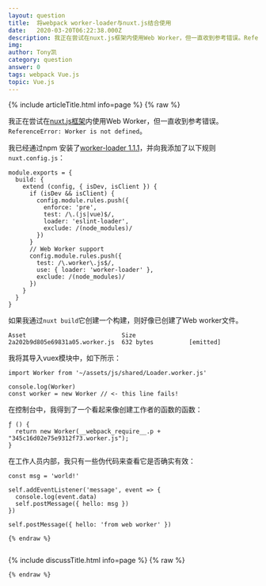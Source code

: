 ```yaml
---
layout: question
title:  将webpack worker-loader与nuxt.js结合使用
date:   2020-03-20T06:22:38.000Z
description: 我正在尝试在nuxt.js框架内使用Web Worker，但一直收到参考错误。ReferenceError  Worker is not defined。...
img: 
author: Tony凯
category: question
answer: 0
tags: webpack Vue.js
topic: Vue.js
---
```

<div class="article-root">
  <div class="article">
    {% include articleTitle.html info=page %}
    {% raw %}
    <div class="article-content"><p><font style="vertical-align: inherit;"><font style="vertical-align: inherit;">我正在尝试在</font></font><a href="https://nuxtjs.org/" rel="noreferrer"><font style="vertical-align: inherit;"><font style="vertical-align: inherit;">nuxt.js框架</font></font></a><font style="vertical-align: inherit;"><font style="vertical-align: inherit;">内使用Web Worker，</font><font style="vertical-align: inherit;">但一直收到参考错误。</font></font><code>ReferenceError: Worker is not defined</code><font style="vertical-align: inherit;"><font style="vertical-align: inherit;">。</font></font></p>

<p><font style="vertical-align: inherit;"><font style="vertical-align: inherit;">我已经</font><font style="vertical-align: inherit;">通过npm </font><font style="vertical-align: inherit;">安装了</font></font><a href="https://github.com/webpack-contrib/worker-loader" rel="noreferrer"><font style="vertical-align: inherit;"><font style="vertical-align: inherit;">worker-loader 1.1.1</font></font></a><font style="vertical-align: inherit;"><font style="vertical-align: inherit;">，并向我添加了以下规则</font></font><code>nuxt.config.js</code><font style="vertical-align: inherit;"><font style="vertical-align: inherit;">：</font></font></p>

<pre class="lang-js prettyprint-override"><code>module.exports = {<font></font>
  build: {<font></font>
    extend (config, { isDev, isClient }) {<font></font>
      if (isDev &amp;&amp; isClient) {<font></font>
        config.module.rules.push({<font></font>
          enforce: 'pre',<font></font>
          test: /\.(js|vue)$/,<font></font>
          loader: 'eslint-loader',<font></font>
          exclude: /(node_modules)/<font></font>
        })<font></font>
      }<font></font>
      // Web Worker support<font></font>
      config.module.rules.push({<font></font>
        test: /\.worker\.js$/,<font></font>
        use: { loader: 'worker-loader' },<font></font>
        exclude: /(node_modules)/<font></font>
      })<font></font>
    }<font></font>
  }<font></font>
}<font></font>
</code></pre>

<p><font style="vertical-align: inherit;"><font style="vertical-align: inherit;">如果我通过</font></font><code>nuxt build</code><font style="vertical-align: inherit;"><font style="vertical-align: inherit;">它</font><font style="vertical-align: inherit;">创建一个构建，</font><font style="vertical-align: inherit;">则好像已创建了Web worker文件。</font></font></p>

<pre><code>Asset                           Size                      <font></font>
2a202b9d805e69831a05.worker.js  632 bytes          [emitted]<font></font>
</code></pre>

<p><font style="vertical-align: inherit;"><font style="vertical-align: inherit;">我将其导入vuex模块中，如下所示：</font></font></p>

<pre class="lang-js prettyprint-override"><code>import Worker from '~/assets/js/shared/Loader.worker.js'<font></font>
<font></font>
console.log(Worker)<font></font>
const worker = new Worker // &lt;- this line fails!<font></font>
</code></pre>

<p><font style="vertical-align: inherit;"><font style="vertical-align: inherit;">在控制台中，我得到了一个看起来像创建工作者的函数的函数：</font></font></p>

<pre class="lang-js prettyprint-override"><code>ƒ () {<font></font>
  return new Worker(__webpack_require__.p + "345c16d02e75e9312f73.worker.js");<font></font>
}<font></font>
</code></pre>

<p><font style="vertical-align: inherit;"><font style="vertical-align: inherit;">在工作人员内部，我只有一些伪代码来查看它是否确实有效：</font></font></p>

<pre class="lang-js prettyprint-override"><code>const msg = 'world!'<font></font>
<font></font>
self.addEventListener('message', event =&gt; {<font></font>
  console.log(event.data)<font></font>
  self.postMessage({ hello: msg })<font></font>
})<font></font>
<font></font>
self.postMessage({ hello: 'from web worker' })<font></font>
</code></pre></div>
    {% endraw %}
  </div>
  <p style="height: 0;width:0;overflow: hidden;"> 第2545篇《将webpack worker-loader与nuxt.js结合使用》来自Winter(https://github.com/aiyld/aiyld.github.io)的站点</p>
  <div class="discuss-wrapper">
    {% include discussTitle.html info=page %}
    {% raw %}
    
    {% endraw %}
  </div>
<div>
